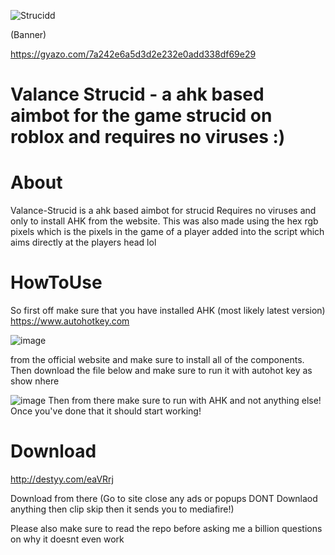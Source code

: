 
![Strucidd](https://user-images.githubusercontent.com/95067718/158530786-0d44e398-c4fe-4ebd-8708-c462eccb7e26.png)

(Banner)

https://gyazo.com/7a242e6a5d3d2e232e0add338df69e29





# Valance Strucid - a ahk based aimbot for the game strucid on roblox and requires no viruses :)

# About
Valance-Strucid is a ahk based aimbot for strucid
Requires no viruses and only to install AHK from the website. This was also made using the hex rgb pixels which is the pixels in the game of a player added into the script which aims directly at the players head lol



# HowToUse

So first off make sure that you have installed AHK (most likely latest version)
https://www.autohotkey.com

![image](https://user-images.githubusercontent.com/95067718/158527991-91cde2f2-45f8-41b4-880e-786a41925534.png)

from the official website and make sure to install all of the components. Then download the file below and make sure to run it with autohot key as show nhere


![image](https://user-images.githubusercontent.com/95067718/158527764-60a7f59e-6c1e-4d94-9a99-84a0e4bfb3f7.png)
Then from there make sure to run with AHK and not anything else! Once you've done that it should start working!


# Download

http://destyy.com/eaVRrj

Download from there
(Go to site close any ads or popups DONT Downlaod anything then clip skip then it sends you to mediafire!)

Please also make sure to read the repo before asking me a billion questions on why it doesnt even work

